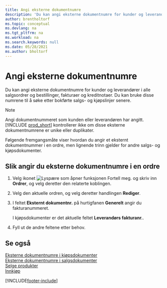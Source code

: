 ```yaml
---
title: Angi eksterne dokumentnumre
description: 'Du kan angi eksterne dokumentnumre for kunder og leverandører i alle salgsordrer og bestillinger, fakturaer og kreditnotaer. Du kan bruke disse numrene til å søke etter bokførte salgs- og kjøpslinjer senere.'
author: brentholtorf
ms.topic: conceptual
ms.devlang: na
ms.tgt_pltfrm: na
ms.workload: na
ms.search.keywords: null
ms.date: 05/28/2021
ms.author: bholtorf
---
```

# <a name="enter-external-document-numbers"></a>Angi eksterne dokumentnumre

Du kan angi eksterne dokumentnumre for kunder og leverandører i alle salgsordrer og bestillinger, fakturaer og kreditnotaer. Du kan bruke disse numrene til å søke etter bokførte salgs- og kjøpslinjer senere.  

> [!NOTE]
> Angi dokumentnummeret som kunden eller leverandøren har angitt. [!INCLUDE [prod_short](includes/prod_short.md)] kontrollerer ikke om disse eksterne dokumentnumrene er unike eller duplikater.

Følgende fremgangsmåte viser hvordan du angir et eksternt dokumentnummer i en ordre, men lignende trinn gjelder for andre salgs- og kjøpsdokumenter.

## <a name="to-enter-external-document-numbers-in-a-sales-order"></a>Slik angir du eksterne dokumentnumre i en ordre

1. Velg ikonet ![Lyspære som åpner funksjonen Fortell meg.](media/ui-search/search_small.png "Fortell hva du vil gjøre") og skriv inn **Ordrer**, og velg deretter den relaterte koblingen.  
2. Velg den aktuelle ordren, og velg deretter handlingen **Rediger**.  
3. I feltet **Eksternt dokumentnr.** på hurtigfanen **Generelt** angir du fakturanummeret.  

    I kjøpsdokumenter er det aktuelle feltet **Leverandørs fakturanr.**.
4. Fyll ut de andre feltene etter behov.  

## <a name="see-also"></a>Se også

[Eksterne dokumentnumre i kjøpsdokumenter](purchasing-ext-doc-no.md)  
[Eksterne dokumentnumre i salgsdokumenter](sales-how-invoice-sales.md#external-document-numbers)  
[Selge produkter](sales-how-sell-products.md)  
[Innkjøp](purchasing-manage-purchasing.md)  

[!INCLUDE[footer-include](includes/footer-banner.md)]
